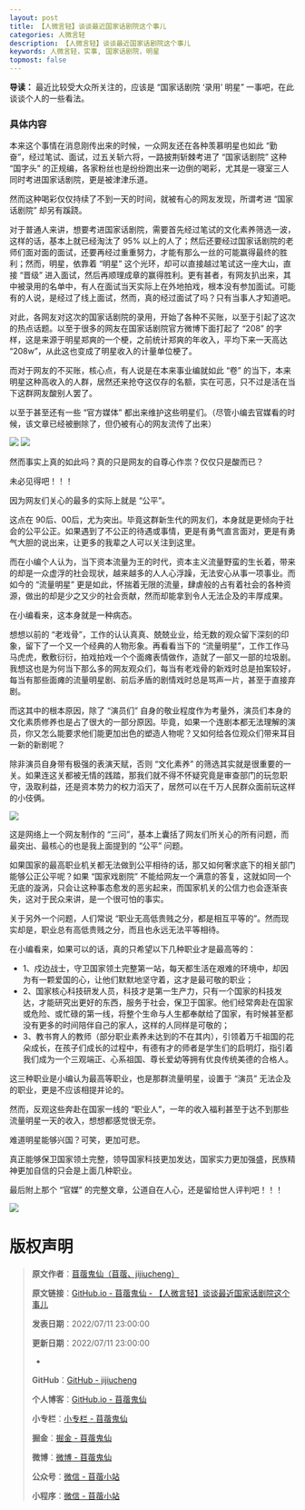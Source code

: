 ```yaml
---
layout: post
title: 【人微言轻】谈谈最近国家话剧院这个事儿
categories: 人微言轻
description: 【人微言轻】谈谈最近国家话剧院这个事儿
keywords: 人微言轻，实事, 国家话剧院，明星
topmost: false
---
```


**导读：**
最近比较受大众所关注的，应该是 “国家话剧院 ‘录用’ 明星” 一事吧，在此谈谈个人的一些看法。

### 具体内容

本来这个事情在消息刚传出来的时候，一众网友还在各种羡慕明星也如此 “勤奋”，经过笔试、面试，过五关斩六将，一路披荆斩棘考进了 “国家话剧院” 这种 “国字头” 的正规编，各家粉丝也是纷纷跑出来一边倒的喝彩，尤其是一寝室三人同时考进国家话剧院，更是被津津乐道。

然而这种喝彩仅仅持续了不到一天的时间，就被有心的网友发现，所谓考进 “国家话剧院” 却另有蹊跷。

对于普通人来讲，想要考进国家话剧院，需要首先经过笔试的文化素养筛选一波，这样的话，基本上就已经淘汰了 95% 以上的人了；然后还要经过国家话剧院的老师们面对面的面试，还要再经过重重努力，才能有那么一丝的可能赢得最终的胜利；然而，明星，依靠着 “明星” 这个光环，却可以直接越过笔试这一座大山，直接 “晋级” 进入面试，然后再顺理成章的赢得胜利。更有甚者，有网友扒出来，其中被录用的名单中，有人在面试当天实际上在外地拍戏，根本没有参加面试。可能有的人说，是经过了线上面试，然而，真的经过面试了吗？只有当事人才知道吧。

对此，各网友对这次的国家话剧院的录用，开始了各种不买账，以至于引起了这次的热点话题。以至于很多的网友在国家话剧院官方微博下面打起了 “208” 的字样，这是来源于明星郑爽的一个梗，之前统计郑爽的年收入，平均下来一天高达 “208w”，从此这也变成了明星收入的计量单位梗了。

而对于网友的不买账，核心点，有人说是在本来事业编就如此 “卷” 的当下，本来明星这种高收入的人群，居然还来抢夺这仅存的名额，实在可恶，只不过是活在当下这群网友酸别人罢了。

以至于甚至还有一些 “官方媒体” 都出来维护这些明星们。（尽管小编去官媒看的时候，该文章已经被删除了，但仍被有心的网友流传了出来）

![](/images/TinyWords/2022-07-11-%E8%B0%88%E8%B0%88%E6%9C%80%E8%BF%91%E5%9B%BD%E5%AE%B6%E8%AF%9D%E5%89%A7%E9%99%A2%E8%BF%99%E4%B8%AA%E4%BA%8B%E5%84%BF-01.png)
![](/images/TinyWords/2022-07-11-%E8%B0%88%E8%B0%88%E6%9C%80%E8%BF%91%E5%9B%BD%E5%AE%B6%E8%AF%9D%E5%89%A7%E9%99%A2%E8%BF%99%E4%B8%AA%E4%BA%8B%E5%84%BF-02.png)

然而事实上真的如此吗？真的只是网友的自尊心作祟？仅仅只是酸而已？

未必见得吧！！！

因为网友们关心的最多的实际上就是 “公平”。

这点在 90后、00后，尤为突出。毕竟这群新生代的网友们，本身就是更倾向于社会的公平公正。如果遇到了不公正的待遇或事情，更是有勇气直言面对，更是有勇气大胆的说出来，让更多的我辈之人可以关注到这里。

而在小编个人认为，当下资本流量为王的时代，资本主义流量野蛮的生长着，带来的却是一众虚浮的社会现状，越来越多的人人心浮躁，无法安心从事一项事业。而如今的 “流量明星” 更是如此，怀揣着无限的流量，肆虐般的占有着社会的各种资源，做出的却是少之又少的社会贡献，然而却能拿到令人无法企及的丰厚成果。

在小编看来，这本身就是一种病态。

想想以前的 “老戏骨”，工作的认认真真、兢兢业业，给无数的观众留下深刻的印象，留下了一个又一个经典的人物形象。再看看当下的 “流量明星”，工作工作马马虎虎，敷敷衍衍，拍戏拍戏一个个面瘫表情做作，造就了一部又一部的垃圾剧。我想这也是为何当下那么多的网友观众们，每当有老戏骨的新戏时总是拍案较好，每当有那些面瘫的流量明星剧、前后矛盾的剧情戏时总是骂声一片，甚至于直接弃剧。

而这其中的根本原因，除了 “演员们” 自身的敬业程度作为考量外，演员们本身的文化素质修养也是占了很大的一部分原因。毕竟，如果一个连剧本都无法理解的演员，你又怎么能要求他们能更加出色的塑造人物呢？又如何给各位观众们带来耳目一新的新剧呢？

除非演员自身带有极强的表演天赋，否则 “文化素养” 的筛选其实就是很重要的一关。如果连这关都被无情的践踏，那我们就不得不怀疑究竟是审查部门的玩忽职守，汲取利益，还是资本势力的权力滔天了，居然可以在千万人民群众面前玩这样的小伎俩。

![](/images/TinyWords/2022-07-11-%E8%B0%88%E8%B0%88%E6%9C%80%E8%BF%91%E5%9B%BD%E5%AE%B6%E8%AF%9D%E5%89%A7%E9%99%A2%E8%BF%99%E4%B8%AA%E4%BA%8B%E5%84%BF-04.png)

这是网络上一个网友制作的 “三问”，基本上囊括了网友们所关心的所有问题，而最突出、最核心的也是我上面提到的 “公平” 问题。

如果国家的最高职业机关都无法做到公平相待的话，那又如何奢求底下的相关部门能够公正公平呢？如果 “国家戏剧院” 不能给网友一个满意的答复，这就如同一个无底的漩涡，只会让这种事态愈发的恶劣起来，而国家机关的公信力也会逐渐丧失，这对于民众来讲，是一个很可怕的事实。

关于另外一个问题，人们常说 “职业无高低贵贱之分，都是相互平等的”。然而现实却是，职业总有高低贵贱之分，而且也永远无法平等相待。

在小编看来，如果可以的话，真的只希望以下几种职业才是最高等的：

- 1、戍边战士，守卫国家领土完整第一站，每天都生活在艰难的环境中，却因为有一颗爱国的心，让他们默默地坚守着，这才是最可敬的职业；
- 2、国家核心科技研发人员，科技才是第一生产力，只有一个国家的科技发达，才能研究出更好的东西，服务于社会，保卫于国家。他们经常奔赴在国家或危险、或忙碌的第一线，将整个生命与人生都奉献给了国家，有时候甚至都没有更多的时间陪伴自己的家人，这样的人同样是可敬的；
- 3、教书育人的教师（部分职业素养未达到的不在其内），引领着万千祖国的花朵成长，在孩子们成长的过程中，有德有才的师者是学生们的启明灯，指引着我们成为一个三观端正、心系祖国、尊长爱幼等拥有优良传统美德的合格人。

这三种职业是小编认为最高等职业，也是那群流量明星，设置于 “演员” 无法企及的职业，更是不应该相提并论的。

然而，反观这些奔赴在国家一线的 “职业人”，一年的收入福利甚至于达不到那些流量明星一天的收入，想想都感觉很无奈。

难道明星能够兴国？可笑，更加可悲。

真正能够保卫国家领土完整，领导国家科技更加发达，国家实力更加强盛，民族精神更加自信的只会是上面几种职业。

最后附上那个 “官媒” 的完整文章，公道自在人心，还是留给世人评判吧！！！

![](/images/TinyWords/2022-07-11-%E8%B0%88%E8%B0%88%E6%9C%80%E8%BF%91%E5%9B%BD%E5%AE%B6%E8%AF%9D%E5%89%A7%E9%99%A2%E8%BF%99%E4%B8%AA%E4%BA%8B%E5%84%BF-03.png)

# 版权声明

> **原文作者**：[苜蓿鬼仙（苜蓿、jijiucheng）](https://jijiucheng.github.io/)
> 
> **原文链接**：[GitHub.io - 苜蓿鬼仙 - 【人微言轻】谈谈最近国家话剧院这个事儿](https://jijiucheng.github.io/2022/07/11/谈谈最近国家话剧院这个事儿/)
> 
> **发表日期**：2022/07/11 23:00:00
> 
> **更新日期**：2022/07/11 23:00:00
> 
> -
> 
> **GitHub**：[GitHub - jijiucheng](https://github.com/jijiucheng)
> 
> **个人博客**：[GitHub.io - 苜蓿鬼仙](https://jijiucheng.github.io)
> 
> **小专栏**：[小专栏 - 苜蓿鬼仙](https://xiaozhuanlan.com/u/6667468960)
> 
> **掘金**：[掘金 - 苜蓿鬼仙](https://juejin.im/user/5a31e95c51882533d023137d)
> 
> **微博**：[微博 - 苜蓿鬼仙](https://weibo.com/u/1585459545)
> 
> **公众号**：[微信 - 苜蓿小站](#)
> 
> **小程序**：[微信 - 苜蓿小站](#)